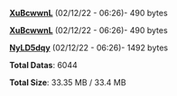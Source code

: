 [**XuBcwwnL**](/data/XuBcwwnL.txt) (02/12/22 - 06:26)- 490 bytes

[**XuBcwwnL**](/data/XuBcwwnL.txt) (02/12/22 - 06:26)- 490 bytes

[**NyLD5dqy**](/data/NyLD5dqy.txt) (02/12/22 - 06:26)- 1492 bytes

**Total Datas**: 6044

**Total Size**: 33.35 MB / 33.4 MB